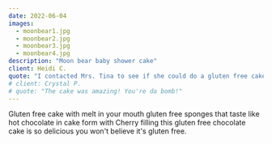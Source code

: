 ```yaml
---
date: 2022-06-04
images:
  - moonbear1.jpg
  - moonbear2.jpg
  - moonbear3.jpg
  - moonbear4.jpg
description: "Moon bear baby shower cake"
client: Heidi C.
quote: "I contacted Mrs. Tina to see if she could do a gluten free cake for a Baby shower and sent her a picture of what I was looking for. She did an awesome job; the cake tasted great! You would have never know that it was gluten free. The design was perfect and fit right into the theme of the baby shower. Thank you! I would recommend her work."
# client: Crystal P.
# quote: "The cake was amazing! You're da bomb!"
---
```


Gluten free cake with melt in your mouth gluten free sponges that taste like hot chocolate in cake form with Cherry filling this gluten free chocolate cake is so delicious you won't believe it's gluten free.
